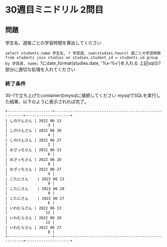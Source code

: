 # 30週目ミニドリル 2問目

## 問題

学生名、週毎ごとの学習時間を算出してください

`select students.name 学生名, ? 学習週, sum(studies.hours) 週ごとの学習時間 from students join studies on studies.student_id = students.id group by 学習週, name;`    ?にdate_format(studies.date, '%x-%v')を入れる
上記sqlの?部分に適切な処理を入れてください

### 終了条件
30-1で立ち上げたcontainerのmysqlに接続してください
mysqlでSQLを実行した結果、以下のように表示されれば完了。

```
+--------------------+--------------------------------------------------------+--------------------+
| しのけんさん | 2022 06 13                                             |                  3 |
| しのけんさん | 2022 06 20                                             |                  4 |
| しのけんさん | 2022 06 27                                             |                  2 |
| おざっちさん | 2022 06 13                                             |                  6 |
| おざっちさん | 2022 06 20                                             |                  8 |
| おざっちさん | 2022 06 27                                             |                  4 |
| こたにさん    | 2022 06 13                                             |                  9 |
| こたにさん    | 2022 06 20                                             |                  9 |
| こたにさん    | 2022 06 27                                             |                  6 |
| いわむらさん | 2022 06 13                                             |                 12 |
| いわむらさん | 2022 06 20                                             |                 12 |
| いわむらさん | 2022 06 27                                             |                  8 |
+--------------------+--------------------------------------------------------+--------------------+
```
